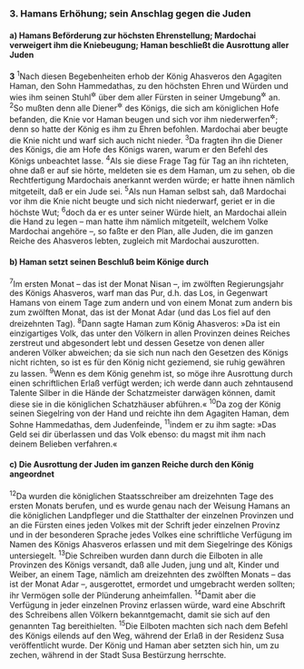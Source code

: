 ### 3. Hamans Erhöhung; sein Anschlag gegen die Juden

#### a) Hamans Beförderung zur höchsten Ehrenstellung; Mardochai verweigert ihm die Kniebeugung; Haman beschließt die Ausrottung aller Juden

__3__
<sup>1</sup>Nach diesen Begebenheiten erhob der König Ahasveros den Agagiten Haman, den Sohn Hammedathas, zu den höchsten Ehren und Würden und wies ihm seinen Stuhl<sup title="oder: Sitz">&#x2732;</sup> über dem aller Fürsten in seiner Umgebung<sup title="= am Hofe">&#x2732;</sup> an.
<sup>2</sup>So mußten denn alle Diener<sup title="oder: Beamten">&#x2732;</sup> des Königs, die sich am königlichen Hofe befanden, die Knie vor Haman beugen und sich vor ihm niederwerfen<sup title="oder: verneigen">&#x2732;</sup>; denn so hatte der König es ihm zu Ehren befohlen. Mardochai aber beugte die Knie nicht und warf sich auch nicht nieder.
<sup>3</sup>Da fragten ihn die Diener des Königs, die am Hofe des Königs waren, warum er den Befehl des Königs unbeachtet lasse.
<sup>4</sup>Als sie diese Frage Tag für Tag an ihn richteten, ohne daß er auf sie hörte, meldeten sie es dem Haman, um zu sehen, ob die Rechtfertigung Mardochais anerkannt werden würde; er hatte ihnen nämlich mitgeteilt, daß er ein Jude sei.
<sup>5</sup>Als nun Haman selbst sah, daß Mardochai vor ihm die Knie nicht beugte und sich nicht niederwarf, geriet er in die höchste Wut;
<sup>6</sup>doch da er es unter seiner Würde hielt, an Mardochai allein die Hand zu legen – man hatte ihm nämlich mitgeteilt, welchem Volke Mardochai angehöre –, so faßte er den Plan, alle Juden, die im ganzen Reiche des Ahasveros lebten, zugleich mit Mardochai auszurotten.

#### b) Haman setzt seinen Beschluß beim Könige durch

<sup>7</sup>Im ersten Monat – das ist der Monat Nisan –, im zwölften Regierungsjahr des Königs Ahasveros, warf man das Pur, d.h. das Los, in Gegenwart Hamans von einem Tage zum andern und von einem Monat zum andern bis zum zwölften Monat, das ist der Monat Adar (und das Los fiel auf den dreizehnten Tag).
<sup>8</sup>Dann sagte Haman zum König Ahasveros: »Da ist ein einzigartiges Volk, das unter den Völkern in allen Provinzen deines Reiches zerstreut und abgesondert lebt und dessen Gesetze von denen aller anderen Völker abweichen; da sie sich nun nach den Gesetzen des Königs nicht richten, so ist es für den König nicht geziemend, sie ruhig gewähren zu lassen.
<sup>9</sup>Wenn es dem König genehm ist, so möge ihre Ausrottung durch einen schriftlichen Erlaß verfügt werden; ich werde dann auch zehntausend Talente Silber in die Hände der Schatzmeister darwägen können, damit diese sie in die königlichen Schatzhäuser abführen.«
<sup>10</sup>Da zog der König seinen Siegelring von der Hand und reichte ihn dem Agagiten Haman, dem Sohne Hammedathas, dem Judenfeinde,
<sup>11</sup>indem er zu ihm sagte: »Das Geld sei dir überlassen und das Volk ebenso: du magst mit ihm nach deinem Belieben verfahren.«

#### c) Die Ausrottung der Juden im ganzen Reiche durch den König angeordnet

<sup>12</sup>Da wurden die königlichen Staatsschreiber am dreizehnten Tage des ersten Monats berufen, und es wurde genau nach der Weisung Hamans an die königlichen Landpfleger und die Statthalter der einzelnen Provinzen und an die Fürsten eines jeden Volkes mit der Schrift jeder einzelnen Provinz und in der besonderen Sprache jedes Volkes eine schriftliche Verfügung im Namen des Königs Ahasveros erlassen und mit dem Siegelringe des Königs untersiegelt.
<sup>13</sup>Die Schreiben wurden dann durch die Eilboten in alle Provinzen des Königs versandt, daß alle Juden, jung und alt, Kinder und Weiber, an einem Tage, nämlich am dreizehnten des zwölften Monats – das ist der Monat Adar –, ausgerottet, ermordet und umgebracht werden sollten; ihr Vermögen solle der Plünderung anheimfallen.
<sup>14</sup>Damit aber die Verfügung in jeder einzelnen Provinz erlassen würde, ward eine Abschrift des Schreibens allen Völkern bekanntgemacht, damit sie sich auf den genannten Tag bereithielten.
<sup>15</sup>Die Eilboten machten sich nach dem Befehl des Königs eilends auf den Weg, während der Erlaß in der Residenz Susa veröffentlicht wurde. Der König und Haman aber setzten sich hin, um zu zechen, während in der Stadt Susa Bestürzung herrschte.